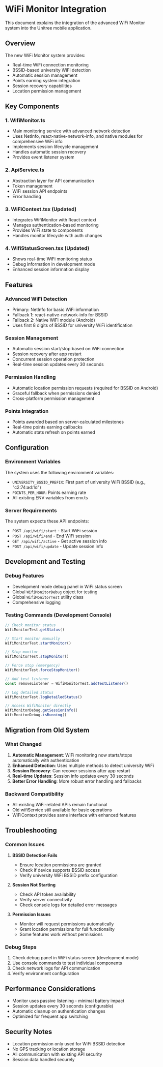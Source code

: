 # WiFi Monitor Integration

This document explains the integration of the advanced WiFi Monitor system into the Unitree mobile application.

## Overview

The new WiFi Monitor system provides:
- Real-time WiFi connection monitoring
- BSSID-based university WiFi detection
- Automatic session management
- Points earning system integration
- Session recovery capabilities
- Location permission management

## Key Components

### 1. WifiMonitor.ts
- Main monitoring service with advanced network detection
- Uses NetInfo, react-native-network-info, and native modules for comprehensive WiFi info
- Implements session lifecycle management
- Handles automatic session recovery
- Provides event listener system

### 2. ApiService.ts
- Abstraction layer for API communication
- Token management
- WiFi session API endpoints
- Error handling

### 3. WiFiContext.tsx (Updated)
- Integrates WifiMonitor with React context
- Manages authentication-based monitoring
- Provides WiFi state to components
- Handles monitor lifecycle with auth changes

### 4. WifiStatusScreen.tsx (Updated)
- Shows real-time WiFi monitoring status
- Debug information in development mode
- Enhanced session information display

## Features

### Advanced WiFi Detection
- Primary: NetInfo for basic WiFi information
- Fallback 1: react-native-network-info for BSSID
- Fallback 2: Native WiFi module (Android)
- Uses first 8 digits of BSSID for university WiFi identification

### Session Management
- Automatic session start/stop based on WiFi connection
- Session recovery after app restart
- Concurrent session operation protection
- Real-time session updates every 30 seconds

### Permission Handling
- Automatic location permission requests (required for BSSID on Android)
- Graceful fallback when permissions denied
- Cross-platform permission management

### Points Integration
- Points awarded based on server-calculated milestones
- Real-time points earning callbacks
- Automatic stats refresh on points earned

## Configuration

### Environment Variables
The system uses the following environment variables:
- `UNIVERSITY_BSSID_PREFIX`: First part of university WiFi BSSID (e.g., "c2:74:ad:1d")
- `POINTS_PER_HOUR`: Points earning rate
- All existing ENV variables from env.ts

### Server Requirements
The system expects these API endpoints:
- `POST /api/wifi/start` - Start WiFi session
- `POST /api/wifi/end` - End WiFi session
- `GET /api/wifi/active` - Get active session info
- `POST /api/wifi/update` - Update session info

## Development and Testing

### Debug Features
- Development mode debug panel in WiFi status screen
- Global `WifiMonitorDebug` object for testing
- Global `WifiMonitorTest` utility class
- Comprehensive logging

### Testing Commands (Development Console)
```javascript
// Check monitor status
WifiMonitorTest.getStatus()

// Start monitor manually
WifiMonitorTest.startMonitor()

// Stop monitor
WifiMonitorTest.stopMonitor()

// Force stop (emergency)
WifiMonitorTest.forceStopMonitor()

// Add test listener
const removeListener = WifiMonitorTest.addTestListener()

// Log detailed status
WifiMonitorTest.logDetailedStatus()

// Access WifiMonitor directly
WifiMonitorDebug.getSessionInfo()
WifiMonitorDebug.isRunning()
```

## Migration from Old System

### What Changed
1. **Automatic Management**: WiFi monitoring now starts/stops automatically with authentication
2. **Enhanced Detection**: Uses multiple methods to detect university WiFi
3. **Session Recovery**: Can recover sessions after app restart
4. **Real-time Updates**: Session info updates every 30 seconds
5. **Better Error Handling**: More robust error handling and fallbacks

### Backward Compatibility
- All existing WiFi-related APIs remain functional
- Old wifiService still available for basic operations
- WiFiContext provides same interface with enhanced features

## Troubleshooting

### Common Issues

1. **BSSID Detection Fails**
   - Ensure location permissions are granted
   - Check if device supports BSSID access
   - Verify university WiFi BSSID prefix configuration

2. **Session Not Starting**
   - Check API token availability
   - Verify server connectivity
   - Check console logs for detailed error messages

3. **Permission Issues**
   - Monitor will request permissions automatically
   - Grant location permissions for full functionality
   - Some features work without permissions

### Debug Steps
1. Check debug panel in WiFi status screen (development mode)
2. Use console commands to test individual components
3. Check network logs for API communication
4. Verify environment configuration

## Performance Considerations

- Monitor uses passive listening - minimal battery impact
- Session updates every 30 seconds (configurable)
- Automatic cleanup on authentication changes
- Optimized for frequent app switching

## Security Notes

- Location permission only used for WiFi BSSID detection
- No GPS tracking or location storage
- All communication with existing API security
- Session data handled securely 